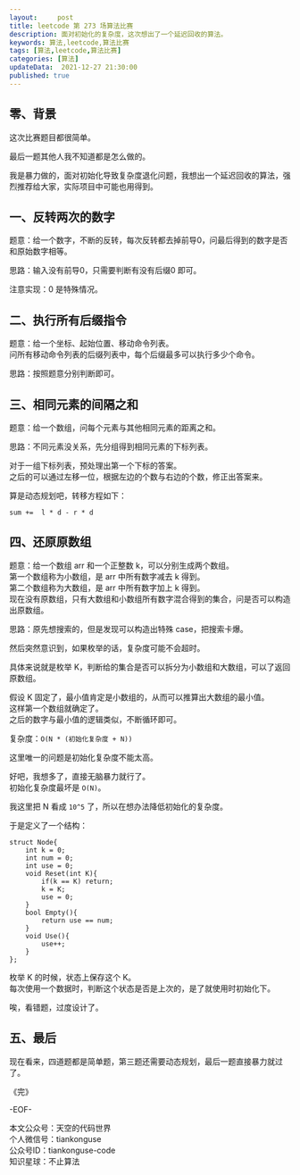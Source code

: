 ```yaml
---   
layout:     post  
title: leetcode 第 273 场算法比赛  
description: 面对初始化的复杂度，这次想出了一个延迟回收的算法。       
keywords: 算法,leetcode,算法比赛  
tags: [算法,leetcode,算法比赛]    
categories: [算法]  
updateData:  2021-12-27 21:30:00  
published: true  
---  
```



## 零、背景  


这次比赛题目都很简单。  


最后一题其他人我不知道都是怎么做的。  


我是暴力做的，面对初始化导致复杂度退化问题，我想出一个延迟回收的算法，强烈推荐给大家，实际项目中可能也用得到。  



## 一、反转两次的数字  


题意：给一个数字，不断的反转，每次反转都去掉前导0，问最后得到的数字是否和原始数字相等。  


思路：输入没有前导0，只需要判断有没有后缀0 即可。  


注意实现：0 是特殊情况。  


## 二、执行所有后缀指令  


题意：给一个坐标、起始位置、移动命令列表。  
问所有移动命令列表的后缀列表中，每个后缀最多可以执行多少个命令。  


思路：按照题意分别判断即可。  


## 三、相同元素的间隔之和  


题意：给一个数组，问每个元素与其他相同元素的距离之和。  


思路：不同元素没关系，先分组得到相同元素的下标列表。  


对于一组下标列表，预处理出第一个下标的答案。  
之后的可以通过左移一位，根据左边的个数与右边的个数，修正出答案来。  


算是动态规划吧，转移方程如下：


```
sum +=  l * d - r * d
```


## 四、还原原数组  


题意：给一个数组 arr 和一个正整数 k，可以分别生成两个数组。  
第一个数组称为小数组，是 arr 中所有数字减去 k 得到。  
第二个数组称为大数组，是 arr 中所有数字加上 k 得到。  
现在没有原数组，只有大数组和小数组所有数字混合得到的集合，问是否可以构造出原数组。  


思路：原先想搜索的，但是发现可以构造出特殊 case，把搜索卡爆。  


然后突然意识到，如果枚举的话，复杂度可能不会超时。  


具体来说就是枚举 K，判断给的集合是否可以拆分为小数组和大数组，可以了返回原数组。  



假设 K 固定了，最小值肯定是小数组的，从而可以推算出大数组的最小值。  
这样第一个数组就确定了。  
之后的数字与最小值的逻辑类似，不断循环即可。  


复杂度：`O(N * (初始化复杂度 + N))`  


这里唯一的问题是初始化复杂度不能太高。  


好吧，我想多了，直接无脑暴力就行了。  
初始化复杂度最坏是 `O(N)`。  



我这里把 N 看成 `10^5` 了，所以在想办法降低初始化的复杂度。  


于是定义了一个结构：  


```
struct Node{
    int k = 0;
    int num = 0;
    int use = 0;
    void Reset(int K){
        if(k == K) return;
        k = K;
        use = 0;
    }
    bool Empty(){
        return use == num;
    }
    void Use(){
        use++;
    }
};
```

枚举 K 的时候，状态上保存这个 K。  
每次使用一个数据时，判断这个状态是否是上次的，是了就使用时初始化下。  


唉，看错题，过度设计了。  


## 五、最后  


现在看来，四道题都是简单题，第三题还需要动态规划，最后一题直接暴力就过了。  





《完》  


-EOF-  



本文公众号：天空的代码世界  
个人微信号：tiankonguse  
公众号ID：tiankonguse-code  
知识星球：不止算法  

